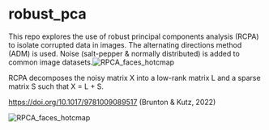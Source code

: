 # robust_pca

This repo explores the use of robust principal components analysis (RCPA) to isolate corrupted data in images.
The alternating directions method (ADM) is used.
Noise (salt-pepper & normally distributed) is added to common image datasets.![RPCA_faces_hotcmap](https://user-images.githubusercontent.com/104741563/224803077-00602789-3641-4453-9f5b-6283719a09c0.jpeg)

RCPA decomposes the noisy matrix X into a low-rank matrix L and a sparse matrix S such that X = L + S.




https://doi.org/10.1017/9781009089517 (Brunton & Kutz, 2022)



![RPCA_faces_hotcmap](https://user-images.githubusercontent.com/104741563/224803077-00602789-3641-4453-9f5b-6283719a09c0.jpeg)




